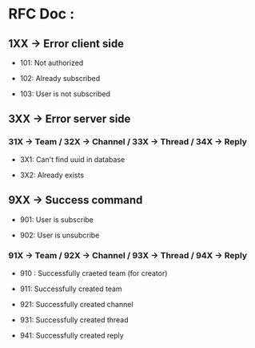# RFC Doc :

## 1XX -> Error client side

- 101: Not authorized

- 102: Already subscribed

- 103: User is not subscribed

## 3XX -> Error server side

### 31X -> Team / 32X -> Channel / 33X -> Thread / 34X -> Reply

- 3X1: Can't find uuid in database

- 3X2: Already exists

## 9XX -> Success command

- 901: User is subscribe

- 902: User is unsubcribe

### 91X -> Team / 92X -> Channel / 93X -> Thread / 94X -> Reply

- 910 : Successfully craeted team (for creator)

- 911: Successfully created team

- 921: Successfully created channel

- 931: Successfully created thread

- 941: Successfully created reply
